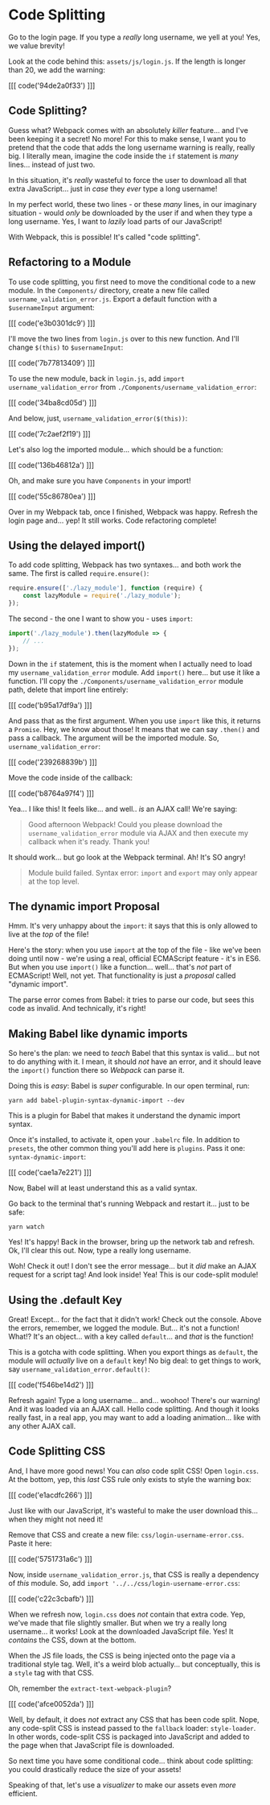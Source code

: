 # Code Splitting

Go to the login page. If you type a *really* long username, we yell at you! Yes,
we value brevity!

Look at the code behind this: `assets/js/login.js`. If the length is longer than
20, we add the warning:

[[[ code('94de2a0f33') ]]]

## Code Splitting?

Guess what? Webpack comes with an absolutely *killer* feature... and I've been
keeping it a secret! No more! For this to make sense, I want you to pretend that
the code that adds the long username warning is really, really big. I literally
mean, imagine the code inside the `if` statement is *many* lines... instead of just
two.

In this situation, it's *really* wasteful to force the user to download all that
extra JavaScript... just in *case* they *ever* type a long username! 

In my perfect world, these two lines - or these *many* lines, in our imaginary
situation - would *only* be downloaded by the user if and when they type a long
username. Yes, I want to *lazily* load parts of our JavaScript!

With Webpack, this is possible! It's called "code splitting".

## Refactoring to a Module

To use code splitting, you first need to move the conditional code to a new module.
In the `Components/` directory, create a new file called `username_validation_error.js`.
Export a default function with a `$usernameInput` argument:

[[[ code('e3b0301dc9') ]]]

I'll move the two lines from `login.js` over to this new function. And I'll change
`$(this)` to `$usernameInput`:

[[[ code('7b77813409') ]]]

To use the new module, back in `login.js`, add `import username_validation_error`
from `./Components/username_validation_error`:

[[[ code('34ba8cd05d') ]]]

And below, just, `username_validation_error($(this))`:

[[[ code('7c2aef2f19') ]]]

Let's also log the imported module... which should be a function:

[[[ code('136b46812a') ]]]

Oh, and make sure you have `Components` in your import!

[[[ code('55c86780ea') ]]]

Over in my Webpack tab, once I finished, Webpack was happy. Refresh the login page
and... yep! It still works. Code refactoring complete!

## Using the delayed import()

To add code splitting, Webpack has two syntaxes... and both work the same. The
first is called `require.ensure()`:

```javascript
require.ensure(['./lazy_module'], function (require) {
    const lazyModule = require('./lazy_module');
});
```

The second - the one I want to show you - uses `import`:

```javascript
import('./lazy_module').then(lazyModule => {
    // ...
});
```

Down in the `if` statement, this is the moment when I actually need to load my
`username_validation_error` module. Add `import()` here... but use it like a function.
I'll copy the `./Components/username_validation_error` module path, delete that
import line entirely:

[[[ code('b95a17df9a') ]]]

And pass that as the first argument. When you use `import` like this, it returns
a `Promise`. Hey, we know about those! It means that we can say `.then()` and pass
a callback. The argument will be the imported module. So, `username_validation_error`:

[[[ code('239268839b') ]]]

Move the code inside of the callback:

[[[ code('b8764a97f4') ]]]

Yea... I like this! It feels like... and well.. *is* an AJAX call! We're saying:

> Good afternoon Webpack! Could you please download the `username_validation_error`
> module via AJAX and then execute my callback when it's ready. Thank you!

It should work... but go look at the Webpack terminal. Ah! It's SO angry!

> Module build failed. Syntax error: `import` and `export` may only appear at the
> top level.

## The dynamic import Proposal

Hmm. It's very unhappy about the `import`: it says that this is only allowed to live
at the *top* of the file!

Here's the story: when you use `import` at the top of the file - like we've been
doing until now - we're using a real, official ECMAScript feature - it's in ES6.
But when you use `import()` like a function... well... that's *not* part of ECMAScript!
Well, not yet. That functionality is just a *proposal* called "dynamic import".

The parse error comes from Babel: it tries to parse our code, but sees this code
as invalid. And technically, it's right! 

## Making Babel like dynamic imports

So here's the plan: we need to *teach* Babel that this syntax is valid... but not
to do anything with it. I mean, it should *not* have an error, and it should leave
the `import()` function there so *Webpack* can parse it.

Doing this is *easy*: Babel is *super* configurable. In our open terminal, run:

```terminal
yarn add babel-plugin-syntax-dynamic-import --dev
```

This is a plugin for Babel that makes it understand the dynamic import syntax.

Once it's installed, to activate it, open your `.babelrc` file. In addition to
`presets`, the other common thing you'll add here is `plugins`. Pass it one:
`syntax-dynamic-import`:

[[[ code('cae1a7e221') ]]]

Now, Babel will at least understand this as a valid syntax.

Go back to the terminal that's running Webpack and restart it... just to be safe:

```terminal
yarn watch
```

Yes! It's happy! Back in the browser, bring up the network tab and refresh. Ok, I'll
clear this out. Now, type a really long username.

Woh! Check it out! I don't see the error message... but it *did* make an AJAX request
for a script tag! And look inside! Yea! This is our code-split module!

## Using the .default Key

Great! Except... for the fact that it didn't work! Check out the console. Above the
errors, remember, we logged the module. But... it's not a function! What!? It's an
object... with a key called `default`... and *that* is the function!

This is a gotcha with code splitting. When you export things as `default`, the module
will *actually* live on a `default` key! No big deal: to get things to work, say
`username_validation_error.default()`:

[[[ code('f546be14d2') ]]]

Refresh again! Type a long username... and... woohoo! There's our warning! And
it was loaded via an AJAX call. Hello code splitting. And though it looks really
fast, in a real app, you may want to add a loading animation... like with any other
AJAX call.

## Code Splitting CSS

And, I have more good news! You can *also* code split CSS! Open `login.css`. At the
bottom, yep, this *last* CSS rule only exists to style the warning box:

[[[ code('e1acdfc266') ]]]

Just like with our JavaScript, it's wasteful to make the user download this...
when they might not need it!

Remove that CSS and create a new file: `css/login-username-error.css`. Paste
it here:

[[[ code('5751731a6c') ]]]

Now, inside `username_validation_error.js`, that CSS is really a dependency of *this*
module. So, add `import '../../css/login-username-error.css`:

[[[ code('c22c3cbafb') ]]]

When we refresh now, `login.css` does *not* contain that extra code. Yep, we've made
that file slightly smaller. But when we try a really long username... it works! Look
at the downloaded JavaScript file. Yes! It *contains* the CSS, down at the bottom.

When the JS file loads, the CSS is being injected onto the page via a traditional
style tag. Well, it's a weird blob actually... but conceptually, this is a `style`
tag with that CSS.

Oh, remember the `extract-text-webpack-plugin`?

[[[ code('afce0052da') ]]]

Well, by default, it does *not* extract any CSS that has been code split. Nope,
any code-split CSS is instead passed to the `fallback` loader: `style-loader`.
In other words, code-split CSS is packaged into JavaScript and added to the page
when that JavaScript file is downloaded.

So next time you have some conditional code... think about code splitting: you could
drastically reduce the size of your assets!

Speaking of that, let's use a *visualizer* to make our assets even *more* efficient.
